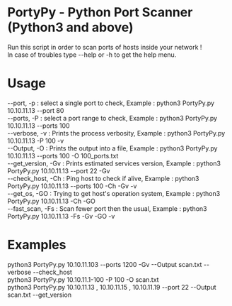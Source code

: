 # PortyPy - Python Port Scanner (Python3 and above)
 Run this script in order to scan ports of hosts inside your network !<br/>
 In case of troubles type --help or -h to get the help menu.

# Usage
--port, -p : select a single port to check, Example : python3 PortyPy.py 10.10.11.13 --port 80 <br/>
--ports, -P : select a port range to check, Example : python3 PortyPy.py 10.10.11.13 --ports 100 <br/>
--verbose, -v : Prints the process verbosity, Example : python3 PortyPy.py 10.10.11.13 -P 100 -v <br/>
--Output, -O : Prints the output into a file, Example : python3 PortyPy.py 10.10.11.13 --ports 100 -O 100_ports.txt <br/>
--get_version, -Gv : Prints estimated services version, Example : python3 PortyPy.py 10.10.11.13 --port 22 -Gv <br/>
--check_host, -Ch : Ping host to check if alive, Example : python3 PortyPy.py 10.10.11.13 --ports 100 -Ch -Gv -v <br/>
--get_os, -GO : Trying to get host's operation system, Example : python3 PortyPy.py 10.10.11.13 -Ch -GO <br/>
--fast_scan, -Fs : Scan fewer port then the usual, Example : python3 PortyPy.py 10.10.11.13 -Fs -Gv -GO -v
 
 # Examples
 python3 PortyPy.py 10.10.11.103 --ports 1200 -Gv --Output scan.txt --verbose --check_host<br/>
 python3 PortyPy.py 10.10.11.1-100 -P 100 -O scan.txt<br/>
 python3 PortyPy.py 10.10.11.13 , 10.10.11.15 , 10.10.11.19 --port 22 --Output scan.txt --get_version
